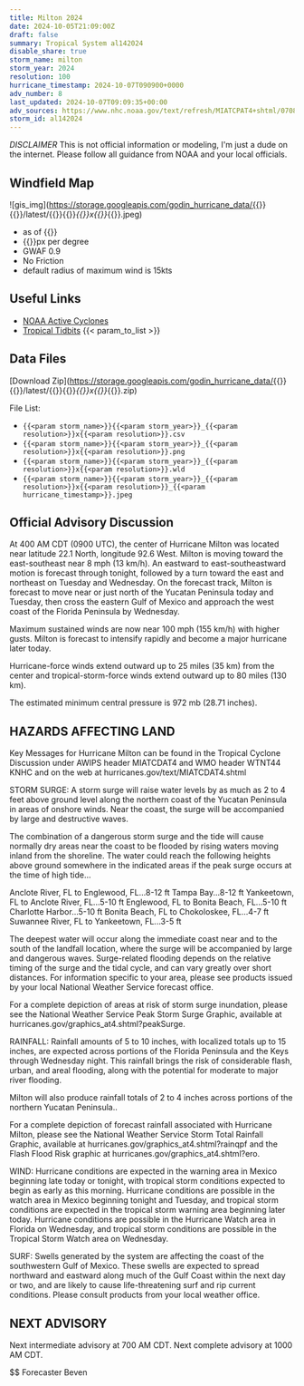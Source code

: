```yaml
---
title: Milton 2024
date: 2024-10-05T21:09:00Z
draft: false
summary: Tropical System al142024
disable_share: true
storm_name: milton
storm_year: 2024
resolution: 100
hurricane_timestamp: 2024-10-07T090900+0000
adv_number: 8
last_updated: 2024-10-07T09:09:35+00:00
adv_sources: https://www.nhc.noaa.gov/text/refresh/MIATCPAT4+shtml/070857.shtml;https://www.nhc.noaa.gov/refresh/graphics_at4+shtml/032733.shtml?cone
storm_id: al142024
---
```

*DISCLAIMER* This is not official information or modeling, I'm just a dude on the internet.  Please follow all guidance from NOAA and your local officials.

## Windfield Map
![gis_img](https://storage.googleapis.com/godin_hurricane_data/{{<param storm_name>}}{{<param storm_year>}}/latest/{{<param storm_name>}}{{<param storm_year>}}_{{<param resolution>}}x{{<param resolution>}}_{{<param hurricane_timestamp>}}.jpeg)

- as of {{<param last_updated>}}
- {{<param resolution>}}px per degree
- GWAF 0.9
- No Friction
- default radius of maximum wind is 15kts

## Useful Links
- [NOAA Active Cyclones](https://www.nhc.noaa.gov/)
- [Tropical Tidbits](https://www.tropicaltidbits.com/storminfo/)
{{< param_to_list >}}

## Data Files
[Download Zip](https://storage.googleapis.com/godin_hurricane_data/{{<param storm_name>}}{{<param storm_year>}}/latest/{{<param storm_name>}}{{<param storm_year>}}_{{<param resolution>}}x{{<param resolution>}}_{{<param hurricane_timestamp>}}.zip)

File List:
- `{{<param storm_name>}}{{<param storm_year>}}_{{<param resolution>}}x{{<param resolution>}}.csv`
- `{{<param storm_name>}}{{<param storm_year>}}_{{<param resolution>}}x{{<param resolution>}}.png`
- `{{<param storm_name>}}{{<param storm_year>}}_{{<param resolution>}}x{{<param resolution>}}.wld`
- `{{<param storm_name>}}{{<param storm_year>}}_{{<param resolution>}}x{{<param resolution>}}_{{<param hurricane_timestamp>}}.jpeg`


## Official Advisory Discussion
At 400 AM CDT (0900 UTC), the center of Hurricane Milton was located
near latitude 22.1 North, longitude 92.6 West. Milton is moving
toward the east-southeast near 8 mph (13 km/h).  An eastward to
east-southeastward motion is forecast through tonight, followed by a
turn toward the east and northeast on Tuesday and Wednesday.  On the
forecast track, Milton is forecast to move near or just north of 
the Yucatan Peninsula today and Tuesday, then cross the eastern 
Gulf of Mexico and approach the west coast of the Florida Peninsula 
by Wednesday.
 
Maximum sustained winds are now near 100 mph (155 km/h) with higher
gusts.  Milton is forecast to intensify rapidly and become a major
hurricane later today.
 
Hurricane-force winds extend outward up to 25 miles (35 km) from the
center and tropical-storm-force winds extend outward up to 80 miles
(130 km).
 
The estimated minimum central pressure is 972 mb (28.71 inches).
 
 
HAZARDS AFFECTING LAND
----------------------
Key Messages for Hurricane Milton can be found in the Tropical
Cyclone Discussion under AWIPS header MIATCDAT4 and WMO header
WTNT44 KNHC and on the web at hurricanes.gov/text/MIATCDAT4.shtml
 
STORM SURGE:  A storm surge will raise water levels by as much as 2
to 4 feet above ground level along the northern coast of the
Yucatan Peninsula in areas of onshore winds.  Near the coast, the
surge will be accompanied by large and destructive waves.

The combination of a dangerous storm surge and the tide will cause 
normally dry areas near the coast to be flooded by rising waters 
moving inland from the shoreline.  The water could reach the 
following heights above ground somewhere in the indicated areas if 
the peak surge occurs at the time of high tide...

Anclote River, FL to Englewood, FL...8-12 ft
Tampa Bay...8-12 ft
Yankeetown, FL to Anclote River, FL...5-10 ft
Englewood, FL to Bonita Beach, FL...5-10 ft
Charlotte Harbor...5-10 ft
Bonita Beach, FL to Chokoloskee, FL...4-7 ft
Suwannee River, FL to Yankeetown, FL...3-5 ft

The deepest water will occur along the immediate coast near and to
the south of the landfall location, where the surge will be
accompanied by large and dangerous waves.  Surge-related flooding 
depends on the relative timing of the surge and the tidal cycle, 
and can vary greatly over short distances.  For information
specific to your area, please see products issued by your local
National Weather Service forecast office.

For a complete depiction of areas at risk of storm surge 
inundation, please see the National Weather Service Peak Storm 
Surge Graphic, available at
hurricanes.gov/graphics_at4.shtml?peakSurge.
 
RAINFALL: Rainfall amounts of 5 to 10 inches, with localized totals 
up to 15 inches, are expected across portions of the Florida 
Peninsula and the Keys through Wednesday night. This rainfall brings 
the risk of considerable flash, urban, and areal flooding, along 
with the potential for moderate to major river flooding.

Milton will also produce rainfall totals of 2 to 4 inches across 
portions of the northern Yucatan Peninsula..

For a complete depiction of forecast rainfall associated with 
Hurricane Milton, please see the National Weather Service Storm 
Total Rainfall Graphic, available at 
hurricanes.gov/graphics_at4.shtml?rainqpf and the Flash Flood Risk 
graphic at hurricanes.gov/graphics_at4.shtml?ero. 
 
WIND:  Hurricane conditions are expected in the warning area in 
Mexico beginning late today or tonight, with tropical storm 
conditions expected to begin as early as this morning. Hurricane 
conditions are possible in the watch area in Mexico beginning 
tonight and Tuesday, and tropical storm conditions are expected in 
the tropical storm warning area beginning later today. Hurricane 
conditions are possible in the Hurricane Watch area in Florida on 
Wednesday, and tropical storm conditions are possible in the 
Tropical Storm Watch area on Wednesday.
 
SURF:  Swells generated by the system are affecting the coast of the
southwestern Gulf of Mexico.  These swells are expected to spread
northward and eastward along much of the Gulf Coast within the next
day or two, and are likely to cause life-threatening surf and rip
current conditions.  Please consult products from your local
weather office.
 
 
NEXT ADVISORY
-------------
Next intermediate advisory at 700 AM CDT.
Next complete advisory at 1000 AM CDT.
 
$$
Forecaster Beven